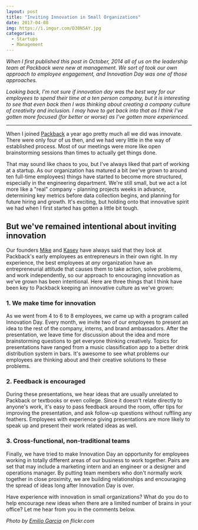 ```yaml
---
layout: post
title: "Inviting Innovation in Small Organizations"
date: 2017-04-08
img: https://i.imgur.com/D30N5AY.jpg
categories:
  - Startups
  - Management
---
```

*When I first published this post in October, 2014 all of us on the leadership team at Packback were new at management. We sort of took our own approach to employee engagement, and Innovation Day was one of those approaches.*

*Looking back, I'm not sure if innovation day was the best way for our employees to spend their time at a ten person company, but it is interesting to see that even back then I was thinking about creating a company culture of creativity and inclusion. I may have to get back into that as I think I've gotten more focused (for better or worse) as I've gotten more experienced.*

-----

When I joined [Packback](http://www.packback.co) a year ago pretty much all we did was innovate. There were only four of us then, and we had very little in the way of established process. Most of our meetings were more like open brainstorming sessions than times to actually get things done.

That may sound like chaos to you, but I've always liked that part of working at a startup. As our organization has matured a bit (we've grown to around ten full-time employees) things have started to become more structured, especially in the engineering department. We're still small, but we act a lot more like a "real" company - planning projects weeks in advance, determining key metrics before data collection begins, and planning for future hiring and growth. It's exciting, but holding onto that innovative spirit we had when I first started has gotten a little bit tough.

## But we've remained intentional about inviting innovation

Our founders [Mike](https://www.linkedin.com/pub/mike-shannon/29/917/701) and [Kasey](https://www.linkedin.com/in/kaseygandham) have always said that they look at Packback's early employees as entrepreneurs in their own right. In my experience, the best employees at _any_ organization have an entrepreneurial attitude that causes them to take action, solve problems, and work independently, so our approach to encouraging innovation as we've grown has been intentional. Here are three things that I think have been key to Packback keeping an innovative culture as we've grown: 

### 1. We make time for innovation

As we went from 4 to 6 to 8 employees, we came up with a program called Innovation Day. Every month, we invite two of our employees to present an idea to the rest of the company, interns, and brand ambassadors. After the presentation, we leave time for discussion about the idea and more brainstorming questions to get everyone thinking creatively. Topics for presentations have ranged from a music classification app to a better drink distribution system in bars. It's awesome to see what problems our employees are thinking about and their creative solutions to these problems. 

### 2. Feedback is encouraged

During these presentations, we hear ideas that are usually unrelated to Packback or textbooks or even college. Since it doesn't relate directly to anyone's work, it's easy to pass feedback around the room, offer tips for improving the presentation, and ask follow-up questions without ruffling any feathers. Employees with experience giving presentations are more likely to speak up and present their work related ideas as well.

### 3. Cross-functional, non-traditional teams

Finally, we have tried to make Innovation Day an opportunity for employees working in totally different areas of our business to work together. Pairs are set that may include a marketing intern and an engineer or a designer and operations manager. By putting team members who don't normally work together in close proximity, we are building relationships and encouraging the spread of ideas long after Innovation Day is over.

Have experience with innovation in small organizations? What do you do to help encourage new ideas when there are a limited number of brains in your office? Let me hear from you in the comments below.

_Photo by [Emilio Garcia](https://www.flickr.com/photos/lapolab/ "Go to Emilio Garcia's photostream") on flickr.com_
